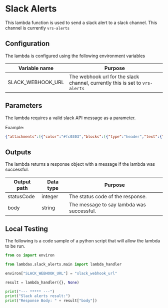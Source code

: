 # Slack Alerts

This lambda function is used to send a slack alert to a slack channel. This channel is currently `vrs-alerts`

## Configuration

The lambda is configured using the following environment variables

| Variable name     | Purpose                                                                      |
| ----------------- | ---------------------------------------------------------------------------- |
| SLACK_WEBHOOK_URL | The webhook url for the slack channel, currently this is set to `vrs-alerts` |

## Parameters

The lambda requires a valid slack API message as a parameter.

Example:

```json
{"attachments":[{"color":"#fc0303","blocks":[{"type":"header","text":{"type":"plain_text","text":"Certificate expiry warning"}},{"type":"section","text":{"type":"mrkdwn","text":"Certificate expiry warning for *jack4.pem* - Expiry in 7 days"}},{"type":"divider"},{"type":"section","text":{"type":"mrkdwn","text":"Environment: *dev* | Workspace: *npa-2306* "}},{"type":"rich_text","elements":[{"type":"rich_text_section","elements":[{"type":"text","text":"Please add "},{"type":"emoji","name":"eyes","unicode":"1f440"},{"type":"text","text":" If you've seen this message"}]}]}]}]}
```

## Outputs

The lambda returns a response object with a message if the lambda was successful.

| Output path | Data type | Purpose                                   |
| ----------- | --------- | ----------------------------------------- |
| statusCode  | integer   | The status code of the response.          |
| body        | string    | The message to say lambda was successful. |

## Local Testing

The following is a code sample of a python script that will allow the lambda to be run.

```python
from os import environ

from lambdas.slack_alerts.main import lambda_handler

environ["SLACK_WEBHOOK_URL"] = "slack_webhook_url"

result = lambda_handler({}, None)

print("--- ***** ---")
print("Slack alerts result:")
print("Response Body: " + result["body"])

```
